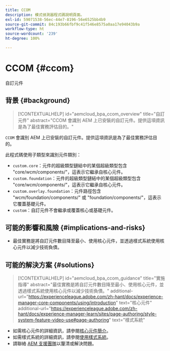 ```yaml
---
title: CCOM
description: 模式偵測器程式碼說明頁面。
exl-id: 59071538-56ec-44e7-8196-56e6525bb4b9
source-git-commit: 84c193b66fbf9c41f546e8575a0aa17e94043b9a
workflow-type: ht
source-wordcount: '239'
ht-degree: 100%

---
```


# CCOM {#ccom}

自訂元件

## 背景 {#background}

>[!CONTEXTUALHELP]
>id="aemcloud_bpa_ccom_overview"
>title="自訂元件"
>abstract="CCOM 會識別 AEM 上已安裝的自訂元件。提供這項資訊是為了最佳實務評估目的。"

`CCOM` 會識別 AEM 上已安裝的自訂元件。提供這項資訊是為了最佳實務評估目的。

此程式碼使用子類型來識別元件類別：

* `custom.core`：元件的超級類型鏈結中的某個超級類型包含 &quot;core/wcm/components/&quot;，這表示它繼承自核心元件。
* `custom.foundation`：元件的超級類型鏈結中的某個超級類型包含 &quot;core/wcm/components/&quot;，這表示它繼承自核心元件。
* `custom.overlay.foundation`：元件路徑包含 &quot;wcm/foundation/components/&quot; 或 &quot;foundation/components/&quot;，這表示它覆蓋基礎元件。
* `custom`：自訂元件不會繼承或覆蓋核心或基礎元件。

## 可能的影響和風險 {#implications-and-risks}

* 最佳實務是將自訂元件數目降至最小、使用核心元件，並透過樣式系統使用核心元件以減少技術負債。

## 可能的解決方案 {#solutions}

>[!CONTEXTUALHELP]
>id="aemcloud_bpa_ccom_guidance"
>title="實施指導"
>abstract="最佳實務是將自訂元件數目降至最小、使用核心元件，並透過樣式系統使用核心元件以減少技術負債。"
>additional-url="https://experienceleague.adobe.com/zh-hant/docs/experience-manager-core-components/using/introduction" text="核心元件"
>additional-url="https://experienceleague.adobe.com/zh-hant/docs/experience-manager-learn/sites/page-authoring/style-system-feature-video-use#page-authoring" text="樣式系統"

* 如需核心元件的詳細資訊，請參閱[核心元件簡介](https://experienceleague.adobe.com/zh-hant/docs/experience-manager-core-components/using/introduction)。
* 如需樣式系統的詳細資訊，請參閱[使用樣式系統](https://experienceleague.adobe.com/zh-hant/docs/experience-manager-learn/sites/page-authoring/style-system-feature-video-use#page-authoring)。
* 請聯絡 [AEM 支援團隊](https://helpx.adobe.com/tw/enterprise/using/support-for-experience-cloud.html)以釐清或解決問題。

